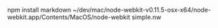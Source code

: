npm install markdown
~/dev/mac/node-webkit-v0.11.5-osx-x64/node-webkit.app/Contents/MacOS/node-webkit simple.nw